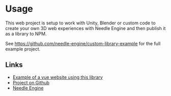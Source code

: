 # Usage

This web project is setup to work with Unity, Blender or custom code to create your own 3D web experiences with Needle Engine and then publish it as a library to NPM. 

See https://github.com/needle-engine/custom-library-example for the full example project.


## Links
- [Example of a vue website using this library](https://custom-library-example-vue-project-z23hmxb1q60k5-z6xtek.needle.run/)
- [Project on Github](https://github.com/needle-engine/custom-library-example)
- [Needle Engine](https://needle.tools)